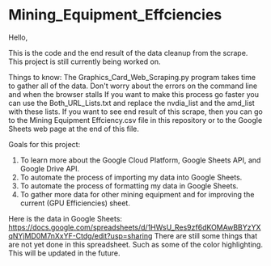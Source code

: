 # Mining_Equipment_Effciencies
Hello, 

This is the code and the end result of the data cleanup from the scrape.
This project is still currently being worked on. 

Things to know:
The Graphics_Card_Web_Scraping.py program takes time to gather all of the data. Don't worry about the errors on the command line and when the browser stalls
If you want to make this process go faster you can use the Both_URL_Lists.txt and replace the nvdia_list and the amd_list with these lists.
If you want to see end result of this scrape, then you can go to the Mining Equipment Effciency.csv file in this repository or to the Google Sheets web page at the end of this file.

Goals for this project:
1. To learn more about the Google Cloud Platform, Google Sheets API, and Google Drive API.
2. To automate the process of importing my data into Google Sheets.
3. To automate the process of formatting my data in Google Sheets.
4. To gather more data for other mining equipment and for improving the current (GPU Efficiencies) sheet. 

Here is the data in Google Sheets: https://docs.google.com/spreadsheets/d/1HWsU_Res9zf6dKOMAwBBYzYXqNYjMD0M7nXxYF-Ctdg/edit?usp=sharing
There are still some things that are not yet done in this spreadsheet. Such as some of the color highlighting. This will be updated in the future.
